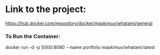 # Link to the project:
https://hub.docker.com/repository/docker/maskimux/whatami/general
### To Run the Container:
docker run -d -p 5000:8080 --name portfolio maskimux/whatami:latest


